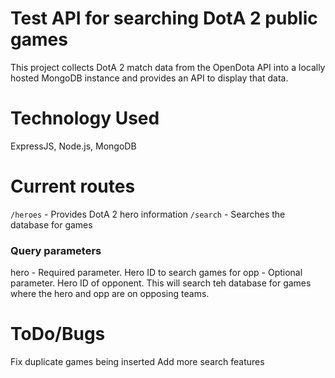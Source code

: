 # Test API for searching DotA 2 public games
This project collects DotA 2 match data from the OpenDota API into a locally hosted MongoDB instance and provides an API to display that data.

# Technology Used
ExpressJS, Node.js, MongoDB

# Current routes
`/heroes` - Provides DotA 2 hero information
`/search` - Searches the database for games
### Query parameters
hero - Required parameter. Hero ID to search games for
opp - Optional parameter. Hero ID of opponent. This will search teh database for games where the hero and opp are on opposing teams.

# ToDo/Bugs
Fix duplicate games being inserted
Add more search features

